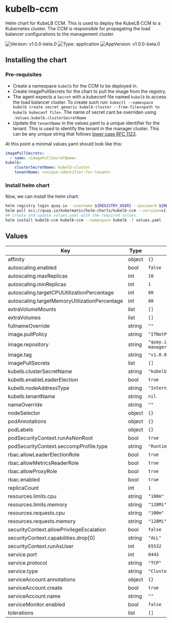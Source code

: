 # kubelb-ccm

Helm chart for KubeLB CCM. This is used to deploy the KubeLB CCM to a Kubernetes cluster. The CCM is responsible for propagating the load balancer configurations to the management cluster.

![Version: v1.0.0-beta.0](https://img.shields.io/badge/Version-v1.0.0--beta.0-informational?style=flat-square) ![Type: application](https://img.shields.io/badge/Type-application-informational?style=flat-square) ![AppVersion: v1.0.0-beta.0](https://img.shields.io/badge/AppVersion-v1.0.0--beta.0-informational?style=flat-square)

## Installing the chart

### Pre-requisites

* Create a namespace `kubelb` for the CCM to be deployed in.
* Create imagePullSecrets for the chart to pull the image from the registry.
* The agent expects a `Secret` with a kubeconf file named `kubelb` to access the load balancer cluster. To create such run: `kubectl --namespace kubelb create secret generic kubelb-cluster --from-file=<path to kubelb kubeconf file>`. The name of secret cant be overriden using `.Values.kubelb.clusterSecretName`
* Update the `tenantName` in the values.yaml to a unique identifier for the tenant. This is used to identify the tenant in the manager cluster. This can be any unique string that follows [lower case RFC 1123](https://www.rfc-editor.org/rfc/rfc1123).

At this point a minimal values.yaml should look like this:

```yaml
imagePullSecrets:
  - name: <imagePullSecretName>
kubelb:
    clusterSecretName: kubelb-cluster
    tenantName: <unique-identifier-for-tenant>
```

### Install helm chart

Now, we can install the helm chart:

```sh
helm registry login quay.io --username ${REGISTRY_USER} --password ${REGISTRY_PASSWORD}
helm pull oci://quay.io/kubermatic/helm-charts/kubelb-ccm --version=v1.0.0-beta.0 --untardir "kubelb-ccm" --untar
## Create and update values.yaml with the required values.
helm install kubelb-ccm kubelb-ccm --namespace kubelb -f values.yaml
```

## Values

| Key | Type | Default | Description |
|-----|------|---------|-------------|
| affinity | object | `{}` |  |
| autoscaling.enabled | bool | `false` |  |
| autoscaling.maxReplicas | int | `10` |  |
| autoscaling.minReplicas | int | `1` |  |
| autoscaling.targetCPUUtilizationPercentage | int | `80` |  |
| autoscaling.targetMemoryUtilizationPercentage | int | `80` |  |
| extraVolumeMounts | list | `[]` |  |
| extraVolumes | list | `[]` |  |
| fullnameOverride | string | `""` |  |
| image.pullPolicy | string | `"IfNotPresent"` |  |
| image.repository | string | `"quay.io/kubermatic/kubelb-manager-ee"` |  |
| image.tag | string | `"v1.0.0-beta.0"` |  |
| imagePullSecrets | list | `[]` |  |
| kubelb.clusterSecretName | string | `"kubelb-cluster"` |  |
| kubelb.enableLeaderElection | bool | `true` |  |
| kubelb.nodeAddressType | string | `"InternalIP"` |  |
| kubelb.tenantName | string | `nil` |  |
| nameOverride | string | `""` |  |
| nodeSelector | object | `{}` |  |
| podAnnotations | object | `{}` |  |
| podLabels | object | `{}` |  |
| podSecurityContext.runAsNonRoot | bool | `true` |  |
| podSecurityContext.seccompProfile.type | string | `"RuntimeDefault"` |  |
| rbac.allowLeaderElectionRole | bool | `true` |  |
| rbac.allowMetricsReaderRole | bool | `true` |  |
| rbac.allowProxyRole | bool | `true` |  |
| rbac.enabled | bool | `true` |  |
| replicaCount | int | `1` |  |
| resources.limits.cpu | string | `"100m"` |  |
| resources.limits.memory | string | `"128Mi"` |  |
| resources.requests.cpu | string | `"100m"` |  |
| resources.requests.memory | string | `"128Mi"` |  |
| securityContext.allowPrivilegeEscalation | bool | `false` |  |
| securityContext.capabilities.drop[0] | string | `"ALL"` |  |
| securityContext.runAsUser | int | `65532` |  |
| service.port | int | `8443` |  |
| service.protocol | string | `"TCP"` |  |
| service.type | string | `"ClusterIP"` |  |
| serviceAccount.annotations | object | `{}` |  |
| serviceAccount.create | bool | `true` |  |
| serviceAccount.name | string | `""` |  |
| serviceMonitor.enabled | bool | `false` |  |
| tolerations | list | `[]` |  |
